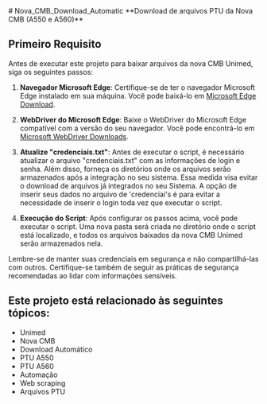 <!-- Coloque estas metatags no início do seu README -->
<!DOCTYPE html>
<html lang="pt-br">
<head>
    <meta charset="UTF-8">
    <meta name="viewport" content="width=device-width, initial-scale=1.0">
    <meta name="description" content="Descrição do seu projeto para SEO.">
    <meta name="keywords" content="PTU, NOVA CMB, Automação">
    <meta name="author" content="Seu Nome">
    <meta name="robots" content="index, follow">
    <title>Nova_CMB_Download_Automatic</title>
</head>
<body>
<!-- Conteúdo do seu README -->
# Nova_CMB_Download_Automatic
**Download de arquivos PTU da Nova CMB (A550 e A560)**



## Primeiro Requisito

Antes de executar este projeto para baixar arquivos da nova CMB Unimed, siga os seguintes passos:

1. **Navegador Microsoft Edge**: Certifique-se de ter o navegador Microsoft Edge instalado em sua máquina. Você pode baixá-lo em [Microsoft Edge Download](https://www.microsoft.com/pt-br/edge).

2. **WebDriver do Microsoft Edge**: Baixe o WebDriver do Microsoft Edge compatível com a versão do seu navegador. Você pode encontrá-lo em [Microsoft WebDriver Downloads](https://developer.microsoft.com/en-us/microsoft-edge/tools/webdriver/).

3. **Atualize "credenciais.txt"**: Antes de executar o script, é necessário atualizar o arquivo "credenciais.txt" com as informações de login e senha. Além disso, forneça os diretórios onde os arquivos serão armazenados após a integração no seu sistema. Essa medida visa evitar o download de arquivos já integrados no seu Sistema. A opção de inserir seus dados no arquivo de 'credenciai's é para evitar a necessidade de inserir o login toda vez que executar o script.

4. **Execução do Script**: Após configurar os passos acima, você pode executar o script. Uma nova pasta será criada no diretório onde o script está localizado, e todos os arquivos baixados da nova CMB Unimed serão armazenados nela.

Lembre-se de manter suas credenciais em segurança e não compartilhá-las com outros. Certifique-se também de seguir as práticas de segurança recomendadas ao lidar com informações sensíveis.
## Este projeto está relacionado às seguintes tópicos:
- Unimed
- Nova CMB
- Download Automático
- PTU A550
- PTU A560
- Automação
- Web scraping
- Arquivos PTU
<!-- Resto do seu README -->
</body>
</html>






